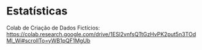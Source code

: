 # Estatísticas

Colab de Criação de Dados Fictícios: https://colab.research.google.com/drive/1ESl2vnfsQTtGzHvPK2put5n3TOdMl_Wi#scrollTo=yWB1pQF1MgUb
